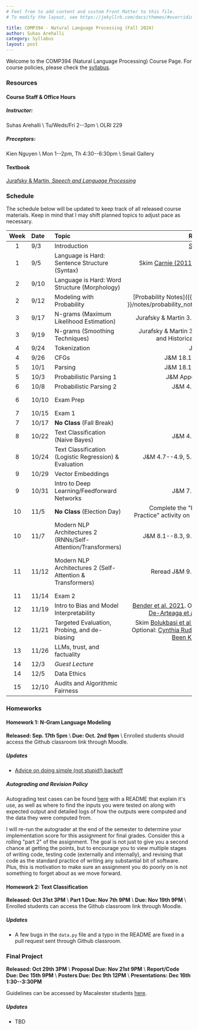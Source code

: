 ```yaml
---
# Feel free to add content and custom Front Matter to this file.
# To modify the layout, see https://jekyllrb.com/docs/themes/#overriding-theme-defaults

title: COMP394 - Natural Language Processing (Fall 2024)
author: Suhas Arehalli
category: Syllabus
layout: post
---
```


Welcome to the COMP394 (Natural Language Processing) Course Page. For course policies, please check the [syllabus](https://docs.google.com/document/d/1KVAYYU9B2DLcGQ_XvX9-6RNqVW7b_FI0NXx0UJjzXj4/edit?usp=sharing).


### Resources

#### Course Staff & Office Hours
##### Instructor:
Suhas Arehalli \\
Tu/Weds/Fri 2--3pm \\
OLRI 229

##### Preceptors:
Kien Nguyen \\
Mon 1--2pm, Th 4:30--6:30pm \\
Smail Gallery

#### Textbook
[Jurafsky & Martin, *Speech and Language Processing*](https://web.stanford.edu/~jurafsky/slp3/)

### Schedule
The schedule below will be updated to keep track of all released course materials. Keep in mind that I may shift planned topics to adjust pace as necessary. 

<div class="table-wrapper" markdown="block">

| Week | Date | Topic | Reading | Materials |
| :-: | :- | :- | -: | :- |
| 1 | 9/3 | Introduction  | [Syllabus](https://docs.google.com/document/d/1KVAYYU9B2DLcGQ_XvX9-6RNqVW7b_FI0NXx0UJjzXj4/edit?usp=sharing) | [Survey](https://forms.gle/y7YdmFoi2p2ffc866) [Set-up](https://docs.google.com/document/d/11DtKwHP83sd9BSRk37b5dP8lJ5WRo6Txur-6jF-5plY/edit?usp=sharing) |
| 1 | 9/5 | Language is Hard: Sentence Structure (Syntax)  | Skim [Carnie (2011) Unit 1](https://macalester.on.worldcat.org/oclc/730500579)   | NACLO Problem [1](https://naclo.org/resources/problems/2022/N2022-B.pdf), [2](https://naclo.org/resources/problems/2021/N2021-A.pdf)   |
| 2 | 9/10 | Language is Hard: Word Structure (Morphology)  |    | NACLO Problem [1](https://naclo.org/resources/problems/2021/N2021-G.pdf), [2](https://naclo.org/resources/problems/2023/N2023-M.pdf), [Spaces]({{ site.url }}/notes/spaces.pdf)   |
| 2 | 9/12 | Modeling with Probability  | [Probability Notes]({{ site.url }}/notes/probability_notes.pdf)  |    |
| 3 | 9/17 | N-grams (Maximum Likelihood Estimation)  | Jurafsky & Martin 3.1--3.5   |    |
| 3 | 9/19 | N-grams (Smoothing Techniques)  | Jurafsky & Martin 3.6, 3.8, and Historical Notes  |    |
| 4 | 9/24 | Tokenization | J&M 2.5  |    |
| 4 | 9/26 | CFGs | J&M 18.1--18.6  |    |
| 5 | 10/1 | Parsing  | J&M 18.1--18.6   |    |
| 5 | 10/3 | Probabilistic Parsing 1  | J&M Appendix C   |    |
| 6 | 10/8 | Probabilistic Parsing 2  | J&M 4.1--4.6   |    |
| 6 | 10/10 | Exam Prep  |   | [Practice Exam]({{ site.url }}/notes/practice_exam1.pdf)   | 
| 7 | 10/15 | Exam 1  |   | [Unit 1 Extended Readings](/pages/Unit1Extensions)  |
| 7 | 10/17 | **No Class** (Fall Break)  |   |    |
| 8 | 10/22 | Text Classification (Naive Bayes)  | J&M 4.1--4.6   |    |
| 8 | 10/24 | Text Classification (Logistic Regression) & Evaluation  | J&M 4.7--4.9, 5.1--5.5  |    |
| 9 | 10/29 | Vector Embeddings  | J&M 6  |    |
| 9 | 10/31 | Intro to Deep Learning/Feedforward Networks  | J&M 7.1--7.5   |    |
| 10 | 11/5 | **No Class** (Election Day)  | Complete the "Pytorch Practice" activity on Moodle  |    |
| 10 | 11/7 | Modern NLP Architectures 2 (RNNs/Self-Attention/Transformers)  | J&M 8.1--8.3, 9.1--9.6   |    |
| 11 | 11/12 | Modern NLP Architectures 2 (Self-Attention & Transformers)  | Reread J&M 9.1--9.6   | [Matrices](/pages/Matrices), [Practice Exam]({{ site.url }}/notes/practice_exam2.pdf) + [solutions]({{ site.url }}/notes/practice_exam2_sols.pdf) |
| 11 | 11/14 | Exam 2 |  |    |
| 12 | 11/19 | Intro to Bias and Model Interpretability | [Bender et al. 2021](https://dl.acm.org/doi/pdf/10.1145/3442188.3445922). Optional: [De-Arteaga et al 2019](https://arxiv.org/pdf/1901.09451)  |    |
| 12 | 11/21 | Targeted Evaluation, Probing, and de-biasing  | Skim [Bolukbasi et al (2016)](https://dl.acm.org/doi/pdf/10.5555/3157382.3157584)  Optional: [Cynthia Rudin Q&A](https://www.quantamagazine.org/cynthia-rudin-builds-ai-that-humans-can-understand-20230427/), [Been Kim Q&A](https://www.quantamagazine.org/a-new-approach-to-understanding-how-machines-think-20190110/) |    |
| 13 | 11/26 | LLMs, trust, and factuality | TBD  |    |
| 14 | 12/3 | *Guest Lecture* | TBD |    |
| 14 | 12/5 | Data Ethics | TBD  |    |
| 15 | 12/10 | Audits and Algorithmic Fairness | TBD |    |

</div> 


### Homeworks

#### Homework 1: N-Gram Language Modeling
**Released: Sep. 17th 5pm** \\
**Due: Oct. 2nd 9pm** \\
Enrolled students should access the Github classroom link through Moodle. 

##### Updates
 - [Advice on doing simple (not stupid!) backoff](/pages/Backoff)

##### Autograding and Revision Policy

Autograding test cases can be found [here](https://github.com/mac-nlp-fa24/hw1-autograding) with a README that explain it's use, as well as where to find the inputs you were tested on along with expected output and detailed logs of how the outputs were computed and the data they were computed from. 

I will re-run the autograder at the end of the semester to determine your implementation score for this assignment for final grades. Consider this a rolling "part 2" of the assignment. The goal is not just to give you a second chance at getting the points, but to encourage you to view multiple stages of writing code, testing code (externally and internally), and revising that code as the standard practice of writing any substantial bit of software. Plus, this is motivation to make sure an assignment you do poorly on is not something to forget about as we move forward. 


#### Homework 2: Text Classification
**Released: Oct 31st 3PM** \\
**Part 1 Due: Nov 7th 9PM** \\
**Due: Nov 19th 9PM** \\
Enrolled students can access the Github classroom link through Moodle.

##### Updates
 - A few bugs in the `data.py` file and a typo in the README are fixed in a pull request sent through Github classroom. 

### Final Project
**Released: Oct 29th 3PM** \\
**Proposal Due: Nov 21st 9PM** \\
**Report/Code Due: Dec 15th 9PM** \\
**Posters Due: Dec 9th 12PM** \\
**Presentations: Dec 16th 1:30--3:30PM** 

Guidelines can be accessed by Macalester students [here](https://docs.google.com/document/d/1HFrkZX2SybtMu7fe82mh0f-WNPvFOfx8q_cCpzE69UA/edit?usp=sharing).

##### Updates
 - TBD 
